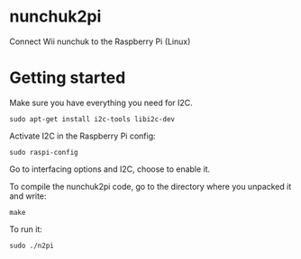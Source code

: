 nunchuk2pi
==========

Connect Wii nunchuk to the Raspberry Pi (Linux)

Getting started
===============

Make sure you have everything you need for I2C.

    sudo apt-get install i2c-tools libi2c-dev
    
Activate I2C in the Raspberry Pi config:

    sudo raspi-config
   
Go to interfacing options and I2C, choose to enable it.

To compile the nunchuk2pi code, go to the directory where you unpacked it and write:

    make

To run it:

    sudo ./n2pi
    
    
